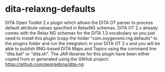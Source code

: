 # dita-relaxng-defaults
DITA Open Toolkit 2.x plugin which allows the DITA OT parser to process default attribute values specified in RelaxNG schemas.
DITA OT 2.x already comes with the Relax NG schemas for the DITA 1.3 vocabulary so you just need to install this plugin (copy the folder "com.oxygenxml.rng.defaults" to the plugins folder and run the integrator) in your DITA OT 2.x and you will be able to publish RNG-based DITA Maps and Topics using the command line "dita.bat" or "dita.sh".
The JAR libraries for this plugin have been either copied from or generated using the GitHub project:
https://github.com/georgebina/dita-ng
